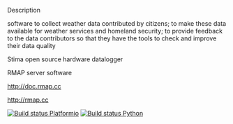 Description

software to collect weather data contributed by citizens; to make
these data available for weather services and homeland security; to
provide feedback to the data contributors so that they have the tools
to check and improve their data quality

Stima open source hardware datalogger

RMAP server software

http://doc.rmap.cc

http://rmap.cc

[![Build status Platformio](https://github.com/r-map/rmap/workflows/platformio/badge.svg)](https://github.com/r-map/rmap/actions?query=workflow%3Aplatformio)
[![Build status Python](https://github.com/r-map/rmap/workflows/Python/badge.svg)](https://github.com/r-map/rmap/actions?query=workflow%3APython)

